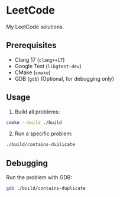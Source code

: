 # LeetCode

My LeetCode solutions.

## Prerequisites

- Clang 17 (`clang++17`)
- Google Test (`libgtest-dev`)
- CMake (`cmake`)
- GDB (`gdb`) (Optional, for debugging only)

## Usage

1. Build all problems:

```sh
cmake --build ./build
```

2. Run a specific problem:

```sh
./build/contains-duplicate
```

## Debugging

Run the problem with GDB:

```sh
gdb ./build/contains-duplicate
```
